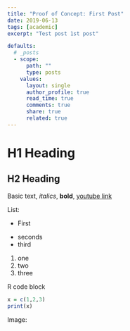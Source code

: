 ```yaml
---
title: "Proof of Concept: First Post"
date: 2019-06-13
tags: [academic]
excerpt: "Test post 1st post"

defaults:
  # _posts
  - scope:
      path: ""
      type: posts
    values:
      layout: single
      author_profile: true
      read_time: true
      comments: true
      share: true
      related: true
---
```


# H1 Heading

## H2 Heading

Basic text, *italics*, **bold**, [youtube link](youtube.com)

List:
* First
- seconds
- third

1. one
2. two
3. three

R code block
```r
x = c(1,2,3)
print(x)
```


Image:
